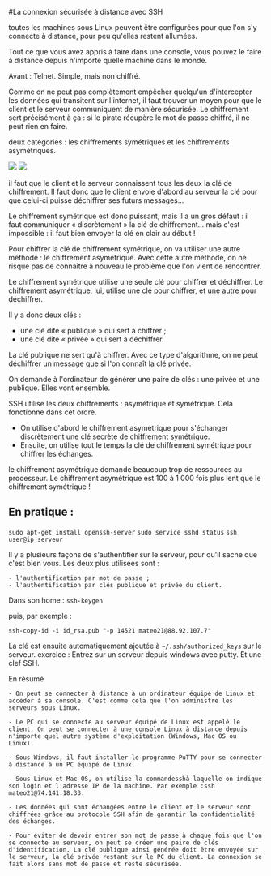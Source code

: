 #La connexion sécurisée à distance avec SSH

toutes les machines sous Linux peuvent être configurées pour que l'on s'y connecte à distance, pour peu qu'elles restent allumées.

Tout ce que vous avez appris à faire dans une console, vous pouvez le faire à distance depuis n'importe quelle machine dans le monde.

Avant : Telnet. Simple, mais non chiffré.

Comme on ne peut pas complètement empêcher quelqu'un d'intercepter les données qui transitent sur l'internet, il faut trouver un moyen pour que le client et le serveur communiquent de manière sécurisée. Le chiffrement sert précisément à ça : si le pirate récupère le mot de passe chiffré, il ne peut rien en faire.

deux catégories : les chiffrements symétriques et les chiffrements asymétriques.

![](https://user.oc-static.com/files/144001_145000/144717.png)
![](https://user.oc-static.com/files/144001_145000/144718.png)

il faut que le client et le serveur connaissent tous les deux la clé de chiffrement.
Il faut donc que le client envoie d'abord au serveur la clé pour que celui-ci puisse déchiffrer ses futurs messages…

Le chiffrement symétrique est donc puissant, mais il a un gros défaut : il faut communiquer « discrètement » la clé de chiffrement… mais c'est impossible : il faut bien envoyer la clé en clair au début !

Pour chiffrer la clé de chiffrement symétrique, on va utiliser une autre méthode : le chiffrement asymétrique. Avec cette autre méthode, on ne risque pas de connaître à nouveau le problème que l'on vient de rencontrer.

Le chiffrement symétrique utilise une seule clé pour chiffrer et déchiffrer.
Le chiffrement asymétrique, lui, utilise une clé pour chiffrer, et une autre pour déchiffrer.

Il y a donc deux clés :

- une clé dite « publique » qui sert à chiffrer ;
- une clé dite « privée » qui sert à déchiffrer.

La clé publique ne sert qu'à chiffrer. Avec ce type d'algorithme, on ne peut déchiffrer un message que si l'on connaît la clé privée.

On demande à l'ordinateur de générer une paire de clés : une privée et une publique. Elles vont ensemble.

SSH utilise les deux chiffrements : asymétrique et symétrique. Cela fonctionne dans cet ordre.

- On utilise d'abord le chiffrement asymétrique pour s'échanger discrètement une clé secrète de chiffrement symétrique.
- Ensuite, on utilise tout le temps la clé de chiffrement symétrique pour chiffrer les échanges.

le chiffrement asymétrique demande beaucoup trop de ressources au processeur. Le chiffrement asymétrique est 100 à 1 000 fois plus lent que le chiffrement symétrique !

## En pratique :

`sudo apt-get install openssh-server`
`sudo service sshd status`
`ssh user@ip_serveur`

Il y a plusieurs façons de s'authentifier sur le serveur, pour qu'il sache que c'est bien vous. Les deux plus utilisées sont :

    - l'authentification par mot de passe ;
    - l'authentification par clés publique et privée du client.

Dans son home :
`ssh-keygen`

puis, par exemple :

`ssh-copy-id -i id_rsa.pub "-p 14521 mateo21@88.92.107.7"`

La clé est ensuite automatiquement ajoutée à `~/.ssh/authorized_keys`  sur le serveur. 
exercice : Entrez sur un serveur depuis windows avec putty. Et une clef SSH.

En résumé

    - On peut se connecter à distance à un ordinateur équipé de Linux et accéder à sa console. C'est comme cela que l'on administre les serveurs sous Linux.
    
    - Le PC qui se connecte au serveur équipé de Linux est appelé le client. On peut se connecter à une console Linux à distance depuis n'importe quel autre système d'exploitation (Windows, Mac OS ou Linux).
    
    - Sous Windows, il faut installer le programme PuTTY pour se connecter à distance à un PC équipé de Linux.
    
    - Sous Linux et Mac OS, on utilise la commandesshà laquelle on indique son login et l'adresse IP de la machine. Par exemple :ssh mateo21@74.141.18.33.
    
    - Les données qui sont échangées entre le client et le serveur sont chiffrées grâce au protocole SSH afin de garantir la confidentialité des échanges.
    
    - Pour éviter de devoir entrer son mot de passe à chaque fois que l'on se connecte au serveur, on peut se créer une paire de clés d'identification. La clé publique ainsi générée doit être envoyée sur le serveur, la clé privée restant sur le PC du client. La connexion se fait alors sans mot de passe et reste sécurisée.
